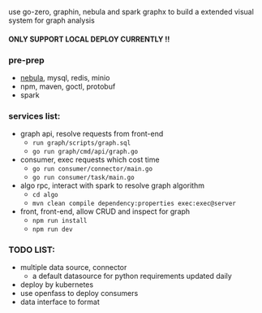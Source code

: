 use go-zero, graphin, nebula and spark graphx to build a extended visual system for graph analysis

#### ONLY SUPPORT LOCAL DEPLOY CURRENTLY !!

### pre-prep
* [nebula](https://www.nebula-graph.com.cn/database), mysql, redis, minio
* npm, maven, goctl, protobuf
* spark

### services list:
* graph api, resolve requests from front-end
  * `run graph/scripts/graph.sql`
  * `go run graph/cmd/api/graph.go`
* consumer, exec requests which cost time
  * `go run consumer/connector/main.go`
  * `go run consumer/task/main.go`
* algo rpc, interact with spark to resolve graph algorithm
  * `cd algo`
  * `mvn clean compile dependency:properties exec:exec@server`
* front, front-end, allow CRUD and inspect for graph
  * `npm run install`
  * `npm run dev`

### TODO LIST:
* multiple data source, connector
  * a default datasource for python requirements updated daily
* deploy by kubernetes
* use openfass to deploy consumers
* data interface to format